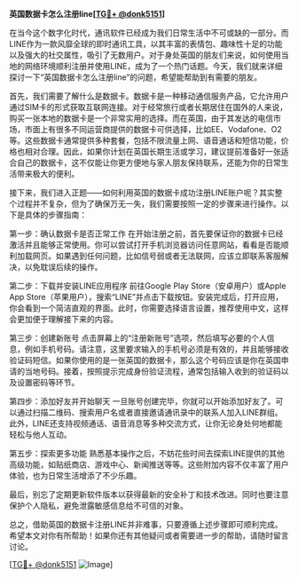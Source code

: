 **英国数据卡怎么注册line[[TG💪+ @donk5151](https://t.me/s/donk5151)]**

在当今这个数字化时代，通讯软件已经成为我们日常生活中不可或缺的一部分。而LINE作为一款风靡全球的即时通讯工具，以其丰富的表情包、趣味性十足的功能以及强大的社交属性，吸引了无数用户。对于身处英国的朋友们来说，如何使用当地的网络环境顺利注册并使用LINE，成为了一个热门话题。今天，我们就来详细探讨一下“英国数据卡怎么注册line”的问题，希望能帮助到有需要的朋友。

首先，我们需要了解什么是数据卡。数据卡是一种移动通信服务产品，它允许用户通过SIM卡的形式获取互联网连接。对于经常旅行或者长期居住在国外的人来说，购买一张本地的数据卡是一个非常实用的选择。而在英国，由于其发达的电信市场，市面上有很多不同运营商提供的数据卡可供选择，比如EE、Vodafone、O2等。这些数据卡通常提供多种套餐，包括不限流量上网、语音通话和短信功能，价格也相对合理。因此，如果你计划在英国长期生活或学习，建议提前准备好一张适合自己的数据卡，这不仅能让你更方便地与家人朋友保持联系，还能为你的日常生活带来极大的便利。

接下来，我们进入正题——如何利用英国的数据卡成功注册LINE账户呢？其实整个过程并不复杂，但为了确保万无一失，我们需要按照一定的步骤来进行操作。以下是具体的步骤指南：

第一步：确认数据卡是否正常工作
在开始注册之前，首先要保证你的数据卡已经激活并且能够正常使用。你可以尝试打开手机浏览器访问任意网站，看看是否能顺利加载网页。如果遇到任何问题，比如信号弱或者无法联网，应该立即联系客服解决，以免耽误后续的操作。

第二步：下载并安装LINE应用程序
前往Google Play Store（安卓用户）或Apple App Store（苹果用户），搜索“LINE”并点击下载按钮。安装完成后，打开应用，你会看到一个简洁直观的界面。此时，你需要选择语言设置，推荐使用中文，这样会更加便于理解接下来的内容。

第三步：创建新账号
点击屏幕上的“注册新账号”选项，然后填写必要的个人信息，例如手机号码。请注意，这里要求输入的手机号必须是有效的，并且能够接收验证码短信。如果你使用的是一张英国的数据卡，那么这个号码应该是你在英国申请的当地号码。接着，按照提示完成身份验证流程，通常包括输入收到的验证码以及设置密码等环节。

第四步：添加好友并开始聊天
一旦账号创建完毕，你就可以开始添加好友了。可以通过扫描二维码、搜索用户名或者直接邀请通讯录中的联系人加入LINE群组。此外，LINE还支持视频通话、语音消息等多种交流方式，让你无论身处何地都能轻松与他人互动。

第五步：探索更多功能
熟悉基本操作之后，不妨花些时间去探索LINE提供的其他高级功能，如贴纸商店、游戏中心、新闻推送等等。这些附加内容不仅丰富了用户体验，也为日常生活增添了不少乐趣。

最后，别忘了定期更新软件版本以获得最新的安全补丁和技术改进。同时也要注意保护个人隐私，避免泄露敏感信息给不可信的对象。

总之，借助英国的数据卡注册LINE并非难事，只要遵循上述步骤即可顺利完成。希望本文对你有所帮助！如果你还有其他疑问或者需要进一步的帮助，请随时留言讨论。

[[TG💪+ @donk5151](https://t.me/s/donk5151) ![Image](https://i.postimg.cc/rwNCRYN7/Snipaste-2025-04-30-17-27-05.png)]